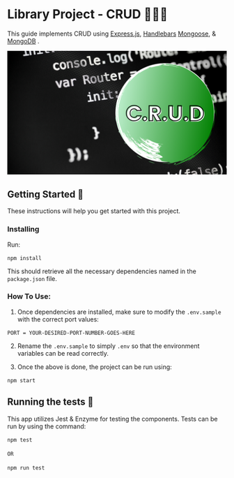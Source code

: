 # Library Project - CRUD 🚀🚀🚀

This guide implements CRUD using [Express.js](https://expressjs.com/), [Handlebars](https://handlebarsjs.com/)  [Mongoose](https://mongoosejs.com/), & [MongoDB](https://www.mongodb.com/) .

![crud-banner](crud-banner.png)

## Getting Started 🏁

These instructions will help you get started with this project.

### Installing

Run:

```
npm install
```

This should retrieve all the necessary dependencies named in the `package.json` file.

### How To Use:

1. Once dependencies are installed, make sure to modify the `.env.sample` with the correct port values:

```
PORT = YOUR-DESIRED-PORT-NUMBER-GOES-HERE
```

2. Rename the `.env.sample` to simply `.env` so that the environment variables can be read correctly.

3. Once the above is done, the project can be run using:

```
npm start
```

## Running the tests 🧪

This app utilizes Jest & Enzyme for testing the components. Tests can be run by using the command:

```
npm test

OR

npm run test
```
